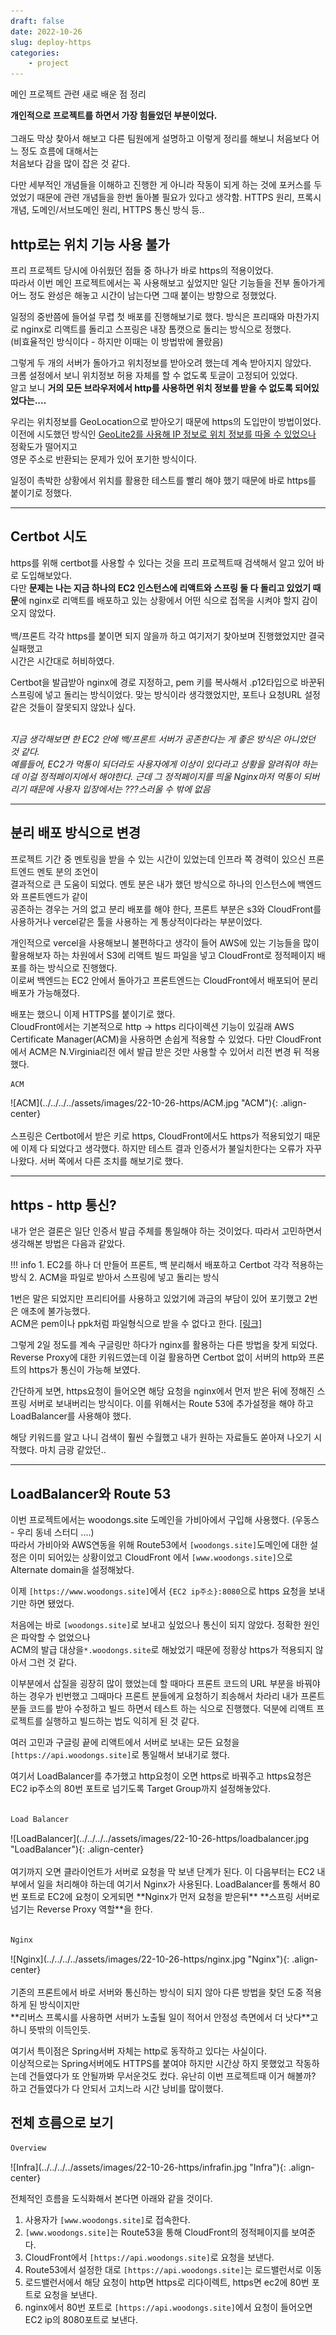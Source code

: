 ```yaml
---
draft: false
date: 2022-10-26
slug: deploy-https
categories:
    - project
---
```


메인 프로젝트 관련 새로 배운 점 정리

**개인적으로 프로젝트를 하면서 가장 힘들었던 부분이었다.** <br><br>
그래도 막상 찾아서 해보고 다른 팀원에게 설명하고 이렇게 정리를 해보니 처음보다 어느 정도 흐름에 대해서는 <br>
처음보다 감을 많이 잡은 것 같다. <br>

다만 세부적인 개념들을 이해하고 진행한 게 아니라 작동이 되게 하는 것에 포커스를 두었었기 때문에 관련 개념들을 
한번 돌아볼 필요가 있다고 생각함. HTTPS 원리, 프록시 개념, 도메인/서브도메인 원리, HTTPS 통신 방식 등..<br>

<!-- more -->

## http로는 위치 기능 사용 불가
프리 프로젝트 당시에 아쉬웠던 점들 중 하나가 바로 https의 적용이었다.<br>
따라서 이번 메인 프로젝트에서는 꼭 사용해보고 싶었지만 일단 기능들을 전부 돌아가게 어느 정도 완성은 해놓고
시간이 남는다면 그때 붙이는 방향으로 정했었다.<br>

일정의 중반쯤에 들어설 무렵 첫 배포를 진행해보기로 했다. 방식은 프리때와 마찬가지로 nginx로 리액트를 돌리고 
스프링은 내장 톰캣으로 돌리는 방식으로 정했다. <br> (비효율적인 방식이다 - 하지만 이때는 이 방법밖에 몰랐음)<br>

그렇게 두 개의 서버가 돌아가고 위치정보를 받아오려 했는데 계속 받아지지 않았다. <br>
크롬 설정에서 보니 위치정보 허용 자체를 할 수 없도록 토글이 고정되어 있었다. <br>
알고 보니 **거의 모든 브라우저에서 http를 사용하면 위치 정보를 받을 수 없도록 되어있었다는....**<br>

우리는 위치정보를 GeoLocation으로 받아오기 때문에 https의 도입만이 방법이었다. <br>
이전에 시도했던 방식인 [GeoLite2를 사용해 IP 정보로 위치 정보를 따올 수 있었으나](https://danc9921.tistory.com/177) 정확도가 떨어지고 <br>
영문 주소로 반환되는 문제가 있어 포기한 방식이다.<br>

일정이 촉박한 상황에서 위치를 활용한 테스트를 빨리 해야 했기 때문에 바로 https를 붙이기로 정했다.<br>

---

## Certbot 시도
https를 위해 certbot를 사용할 수 있다는 것을 프리 프로젝트때 검색해서 알고 있어 바로 도입해보았다. <br>
다만 **문제는 나는 지금 하나의 EC2 인스턴스에 리액트와 스프링 둘 다 돌리고 있었기 때문**에 nginx로 리액트를 배포하고 있는 
상황에서 어떤 식으로 접목을 시켜야 할지 감이 오지 않았다. <br><br>
백/프론트 각각 https를 붙이면 되지 않을까 하고 여기저기 찾아보며 진행했었지만 결국 실패했고 <br>
시간은 시간대로 허비하였다.<br>

Certbot을 발급받아 nginx에 경로 지정하고, pem 키를 복사해서 .p12타입으로 바꾼뒤 스프링에 넣고 돌리는 방식이었다.
맞는 방식이라 생각했었지만, 포트나 요청URL 설정 같은 것들이 잘못되지 않았나 싶다. <br><br>

_지금 생각해보면 한 EC2 안에 백/프론트 서버가 공존한다는 게 좋은 방식은 아니었던 것 같다._ <br>
_예를들어, EC2가 먹통이 되더라도 사용자에게 이상이 있다라고 상황을 알려줘야 하는데 이걸 정적페이지에서 해야한다._ 
_근데 그 정적페이지를 띄울 Nginx마저 먹통이 되버리기 때문에 사용자 입장에서는 ???스러울 수 밖에 없음_ 

---

## 분리 배포 방식으로 변경
프로젝트 기간 중 멘토링을 받을 수 있는 시간이 있었는데 인프라 쪽 경력이 있으신 프론트엔드 멘토 분의 조언이 <br>
결과적으로 큰 도움이 되었다. 멘토 분은 내가 했던 방식으로 하나의 인스턴스에 백엔드와 프론트엔드가 같이 <br>
공존하는 경우는 거의 없고 분리 배포를 해야 한다, 프론트 부분은 s3와 CloudFront를 사용하거나 vercel같은 툴을 
사용하는 게 통상적이다라는 부분이었다. <br>

개인적으로 vercel을 사용해보니 불편하다고 생각이 들어 AWS에 있는 기능들을 많이 활용해보자 하는 차원에서
S3에 리액트 빌드 파일을 넣고 CloudFront로 정적페이지 배포를 하는 방식으로 진행했다. <br>
이로써 백엔드는 EC2 안에서 돌아가고 프론트엔드는 CloudFront에서 배포되어 분리 배포가 가능해졌다.<br>

배포는 했으니 이제 HTTPS를 붙이기로 했다. <br>
CloudFront에서는 기본적으로 http -> https 리다이렉션 기능이 있길래 AWS Certificate Manager(ACM)을 사용하면 
손쉽게 적용할 수 있었다. 다만 CloudFront에서 ACM은 N.Virginia리전 에서 발급 받은 것만 사용할 수 있어서
리전 변경 뒤 적용했다. <br>

``` markdown title=""
ACM
``` 
<div class="result" markdown>
![ACM](../../../../assets/images/22-10-26-https/ACM.jpg "ACM"){: .align-center}
</div>

<br>
스프링은 Certbot에서 받은 키로 https, CloudFront에서도 https가 적용되었기 때문에 이제 다 되었다고 생각했다.
하지만 테스트 결과 인증서가 불일치한다는 오류가 자꾸 나왔다. 서버 쪽에서 다른 조치를 해보기로 했다. 

---

## https - http 통신? 

내가 얻은 결론은 일단 인증서 발급 주체를 통일해야 하는 것이었다. 따라서 고민하면서 생각해본 방법은 다음과 같았다.<br>

!!! info 
    1. EC2를 하나 더 만들어 프론트, 백 분리해서 배포하고 Certbot 각각 적용하는 방식 
    2. ACM을 파일로 받아서 스프링에 넣고 돌리는 방식


1번은 말은 되었지만 프리티어를 사용하고 있었기에 과금의 부담이 있어 포기했고 2번은 애초에 불가능했다.<br>
ACM은 pem이나 ppk처럼 파일형식으로 받을 수 없다고 한다. [[링크]](https://stackoverflow.com/questions/57562148/how-to-download-a-public-certificate-from-amazon-certificate-manager) <br>

그렇게 2일 정도를 계속 구글링만 하다가 nginx를 활용하는 다른 방법을 찾게 되었다. <br>
Reverse Proxy에 대한 키워드였는데 이걸 활용하면 Certbot 없이 서버의 http와 프론트의 https가 통신이 가능해 보였다. 


간단하게 보면, https요청이 들어오면 해당 요청을 nginx에서 먼저 받은 뒤에 정해진 스프링 서버로 보내버리는 방식이다.
이를 위해서는 Route 53에 추가설정을 해야 하고 LoadBalancer를 사용해야 했다. <br>

해당 키워드를 알고 나니 검색이 훨씬 수월했고 내가 원하는 자료들도 쏟아져 나오기 시작했다. 마치 금광 같았던..<br>

---

## LoadBalancer와 Route 53

이번 프로젝트에서는 woodongs.site 도메인을 가비아에서 구입해 사용했다. (우동스 - 우리 동네 스터디 ....)<br>
따라서 가비아와 AWS연동을 위해 Route53에서 `[woodongs.site]`도메인에 대한 설정은 이미 되어있는 상황이었고 
CloudFront 에서 `[www.woodongs.site]`으로 Alternate domain을 설정해놨다. <br>

이제 `[https://www.woodongs.site]`에서 `{EC2 ip주소}:8080`으로 https 요청을 보내기만 하면 됐었다.  <br>

처음에는 바로 `[woodongs.site]`로 보내고 싶었으나 통신이 되지 않았다. 정확한 원인은 파악할 수 없었으나 <br>
ACM의 발급 대상을`*.woodongs.site`로 해놨었기 때문에 정황상 https가 적용되지 않아서 그런 것 같다. <br>

이부분에서 삽질을 굉장히 많이 했었는데 할 때마다 프론트 코드의 URL 부분을 바꿔야 하는 경우가 빈번했고 그때마다 
프론트 분들에게 요청하기 죄송해서 차라리 내가 프론트분들 코드를 받아 수정하고 빌드 하면서 테스트 하는 식으로
진행했다. 덕분에 리액트 프로젝트를 실행하고 빌드하는 법도 익히게 된 것 같다.<br>

여러 고민과 구글링 끝에 리액트에서 서버로 보내는 모든 요청을 `[https://api.woodongs.site]`로 통일해서 보내기로 했다.<br>

여기서 LoadBalancer를 추가했고 http요청이 오면 https로 바꿔주고 https요청은 EC2 ip주소의 80번 포트로 넘기도록
Target Group까지 설정해놓았다. <br><br>

``` markdown title=""
Load Balancer
``` 
<div class="result" markdown>
![LoadBalancer](../../../../assets/images/22-10-26-https/loadbalancer.jpg "LoadBalancer"){: .align-center}
</div>

<br>
여기까지 오면 클라이언트가 서버로 요청을 막 보낸 단계가 된다. 이 다음부터는 EC2 내부에서 일을 처리해야 하는데 
여기서 Nginx가 사용된다. LoadBalancer를 통해서 80번 포트로 EC2에 요청이 오게되면 **Nginx가 먼저 요청을 받은뒤** 
**스프링 서버로 넘기는 Reverse Proxy 역할**을 한다. <br><br>

``` markdown title=""
Nginx
``` 
<div class="result" markdown>
![Nginx](../../../../assets/images/22-10-26-https/nginx.jpg "Nginx"){: .align-center}
</div>
<br>
기존의 프론트에서 바로 서버와 통신하는 방식이 되지 않아 다른 방법을 찾던 도중 적용하게 된 방식이지만 <br>
**리버스 프록시를 사용하면 서버가 노출될 일이 적어서 안정성 측면에서 더 낫다**고 하니 뜻밖의 이득인듯. <br>

여기서 특이점은 Spring서버 자체는 http로 동작하고 있다는 사실이다. <br>
이상적으로는 Spring서버에도 HTTPS를 붙여야 하지만 시간상 하지 못했었고 작동하는데 건들였다가 또 안될까봐 
무서운것도 컸다. 유난히 이번 프로젝트때 이거 해볼까? 하고 건들였다가 다 안되서 고치느라 시간 낭비를 많이했다. <br>  
 

## 전체 흐름으로 보기


``` markdown title=""
Overview
``` 
<div class="result" markdown>
![Infra](../../../../assets/images/22-10-26-https/infrafin.jpg "Infra"){: .align-center}
</div>

전체적인 흐름을 도식화해서 본다면 아래와 같을 것이다.<br>

1. 사용자가 `[www.woodongs.site]`로 접속한다.
2. `[www.woodongs.site]`는 Route53을 통해 CloudFront의 정적페이지를 보여준다. 
3. CloudFront에서 `[https://api.woodongs.site]`로 요청을 보낸다.
4. Route53에서 설정한 대로 `[https://api.woodongs.site]`는 로드밸런서로 이동
5. 로드밸런서에서 해당 요청이 http면 https로 리다이렉트, https면 ec2에 80번 포트로 요청을 보낸다.
6. nginx에서 80번 포트로 `[https://api.woodongs.site]`에서 요청이 들어오면 EC2 ip의 8080포트로 보낸다.

